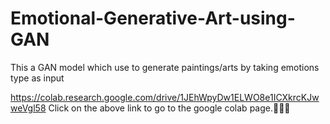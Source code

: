 # Emotional-Generative-Art-using-GAN
This a GAN model which use to generate paintings/arts by taking emotions type as input

https://colab.research.google.com/drive/1JEhWpyDw1ELWO8e1ICXkrcKJwweVgl58
Click on the above link to go to the google colab page.🚀🚀🚀

